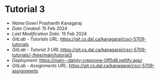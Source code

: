 # Tutorial 3
* *Name*:Gowri Prashanth Kanagaraj
* *Date Created*: 15 Feb 2024
* *Last Modification Date*: 15 Feb 2024
* *GitLab - Tutorials URL*: <https://git.cs.dal.ca/kanagaraj/csci-5709-tutorials>
* *GitLab - Tutorial 3 URL*:<https://git.cs.dal.ca/kanagaraj/csci-5709-tutorials/-/tree/main/tutorial3>
 * *Deployment*: https://main--dainty-creponne-0ff5d6.netlify.app/
 * *GitLab - Assignments URL*: <https://git.cs.dal.ca/kanagaraj/csci-5709-assignments>
